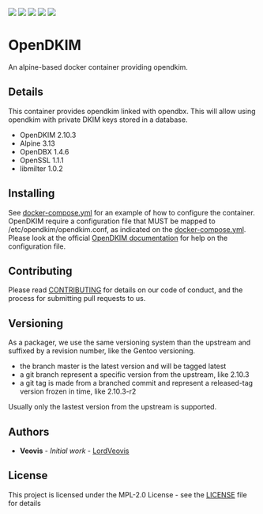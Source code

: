 [![](https://img.shields.io/docker/cloud/build/veovis/opendkim.svg)](https://hub.docker.com/r/veovis/opendkim/builds) [![](https://img.shields.io/docker/pulls/veovis/opendkim.svg)](https://hub.docker.com/r/veovis/opendkim) ![](https://img.shields.io/microbadger/image-size/veovis%2Fopendkim.svg) [![](https://img.shields.io/github/tag/LordVeovis/docker-opendkim.svg)](https://github.com/LordVeovis/docker-opendkim/tags) [![](https://img.shields.io/github/license/LordVeovis/docker-opendkim.svg)](https://github.com/LordVeovis/docker-opendkim/blob/master/LICENSE)

# OpenDKIM

An alpine-based docker container providing opendkim.

## Details

This container provides opendkim linked with opendbx. This will allow using opendkim with private DKIM keys stored in a database.

* OpenDKIM 2.10.3
* Alpine 3.13
* OpenDBX 1.4.6
* OpenSSL 1.1.1
* libmilter 1.0.2

## Installing

See [docker-compose.yml](https://github.com/LordVeovis/docker-opendkim/blob/master/docker-compose.yml) for an example of how to configure the container.
OpenDKIM require a configuration file that MUST be mapped to /etc/opendkim/opendkim.conf, as indicated on the [docker-compose.yml](https://github.com/LordVeovis/docker-opendkim/blob/master/docker-compose.yml).
Please look at the official [OpenDKIM documentation](http://opendkim.org/docs.html) for help on the configuration file.

## Contributing

Please read [CONTRIBUTING](https://github.com/LordVeovis/docker-opendkim/blob/master/CONTRIBUTING) for details on our code of conduct, and the process for submitting pull requests to us.

## Versioning

As a packager, we use the same versioning system than the upstream and suffixed by a revision number, like the Gentoo versioning.

* the branch master is the latest version and will be tagged latest
* a git branch represent a specific version from the upstream, like 2.10.3
* a git tag is made from a branched commit and represent a released-tag version frozen in time, like 2.10.3-r2

Usually only the lastest version from the upstream is supported.

## Authors

* **Veovis** - *Initial work* - [LordVeovis](https://github.com/LordVeovis)

## License

This project is licensed under the MPL-2.0 License - see the [LICENSE](https://github.com/LordVeovis/docker-opendkim/blob/master/LICENSE) file for details
